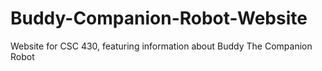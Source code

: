 # Buddy-Companion-Robot-Website
Website for CSC 430, featuring information about Buddy The Companion Robot
